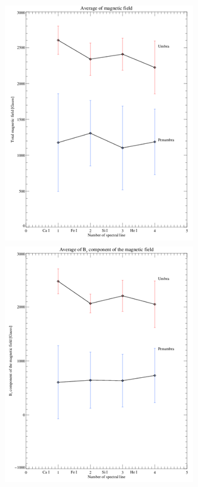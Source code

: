 
![Bimage](https://github.com/mbenko908/Inversion/blob/5c94a5a176fabe1357248a59493ab9486e8acc81/graf/graph_B.png)

![Bzimage](https://github.com/mbenko908/Inversion/blob/d53538746e56b13c40712bd70f1135c6ffa1d40f/graf/graph_Bz.png)
